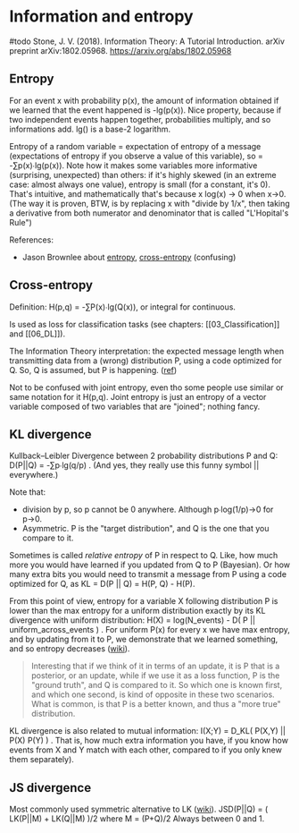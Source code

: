 # Information and entropy

#todo
Stone, J. V. (2018). Information Theory: A Tutorial Introduction. arXiv preprint arXiv:1802.05968.
https://arxiv.org/abs/1802.05968

## Entropy

For an event x with probability p(x), the amount of information obtained if we learned that the event happened is -lg(p(x)). Nice property, because if two independent events happen together, probabilities multiply, and so informations add. lg() is a base-2 logarithm.

Entropy of a random variable = expectation of entropy of a message (expectations of entropy if you observe a value of this variable), so = -∑p(x)∙lg(p(x)). Note how it makes some variables more informative (surprising, unexpected) than others: if it's highly skewed (in an extreme case: almost always one value), entropy is small (for a constant, it's 0). That's intuitive, and mathematically that's because x log(x) → 0 when x→0. (The way it is proven, BTW, is by replacing x with "divide by 1/x", then taking a derivative from both numerator and denominator that is called "L'Hopital's Rule")

References:
* Jason Brownlee about [entropy](https://machinelearningmastery.com/what-is-information-entropy/), [cross-entropy](https://machinelearningmastery.com/cross-entropy-for-machine-learning/) (confusing)

## Cross-entropy

Definition: H(p,q) = -∑P(x)∙lg(Q(x)), or integral for continuous.

Is used as loss for classification tasks (see chapters: [[03_Classification]] and [[06_DL]]).

The Information Theory interpretation: the expected message length when transmitting data from a (wrong) distribution P, using a code optimized for Q. So, Q is assumed, but P is happening. ([ref](https://en.wikipedia.org/wiki/Cross_entropy#Motivation))

Not to be confused with joint entropy, even tho some people use similar or same notation for it H(p,q). Joint entropy is just an entropy of a vector variable composed of two variables that are "joined"; nothing fancy.

## KL divergence

Kullback–Leibler Divergence between 2 probability distributions P and Q: 
D(P||Q) = -∑p∙lg(q/p) . 
(And yes, they really use this funny symbol || everywhere.)

Note that:
* division by p, so p cannot be 0 anywhere. Although p∙log(1/p)→0 for p→0.
* Asymmetric. P is the "target distribution", and Q is the one that you compare to it.

Sometimes is called _relative entropy_ of P in respect to Q. Like, how much more you would have learned if you updated from Q to P (Bayesian). Or how many extra bits you would need to transmit a message from P using a code optimized for Q, as KL = D(P || Q) = H(P, Q) - H(P).

From this point of view, entropy for a variable X following distribution P is lower than the max entropy for a uniform distribution exactly by its KL divergence with uniform distribution:
H(X) = log(N_events) - D( P || uniform_across_events ) .
For uniform P(x) for every x we have max entropy, and by updating from it to P, we demonstrate that we learned something, and so entropy decreases ([wiki](https://en.wikipedia.org/wiki/Kullback%E2%80%93Leibler_divergence)).

> Interesting that if we think of it in terms of an update, it is P that is a posterior, or an update, while if we use it as a loss function, P is the "ground truth", and Q is compared to it. So which one is known first, and which one second, is kind of opposite in these two scenarios. What is common, is that P is a better known, and thus a "more true" distribution.

KL divergence is also related to mutual information: I(X;Y) = D_KL( P(X,Y) || P(X) P(Y) ) . That is, how much extra information you have, if you know how events from X and Y match with each other, compared to if you only knew them separately).

## JS divergence

Most commonly used symmetric alternative to LK ([wiki](https://en.wikipedia.org/wiki/Jensen%E2%80%93Shannon_divergence)). 
JSD(P||Q) = ( LK(P||M) + LK(Q||M) )/2
where M = (P+Q)/2
Always between 0 and 1.
